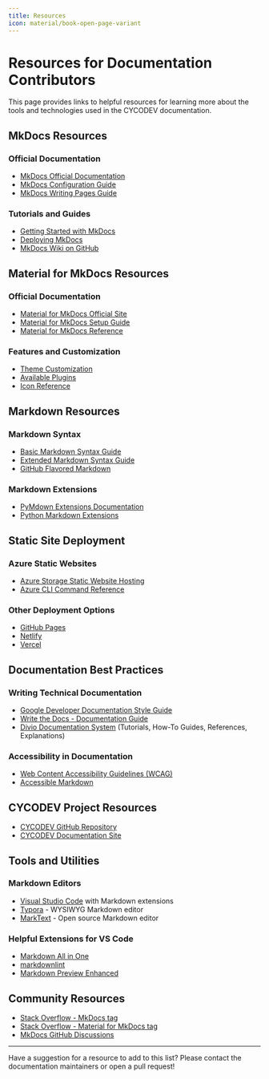 ```yaml
---
title: Resources
icon: material/book-open-page-variant
---
```


# Resources for Documentation Contributors

This page provides links to helpful resources for learning more about the tools and technologies used in the CYCODEV documentation.

## MkDocs Resources

### Official Documentation

- [MkDocs Official Documentation](https://www.mkdocs.org/)
- [MkDocs Configuration Guide](https://www.mkdocs.org/user-guide/configuration/)
- [MkDocs Writing Pages Guide](https://www.mkdocs.org/user-guide/writing-your-docs/)

### Tutorials and Guides

- [Getting Started with MkDocs](https://www.mkdocs.org/getting-started/)
- [Deploying MkDocs](https://www.mkdocs.org/user-guide/deploying-your-docs/)
- [MkDocs Wiki on GitHub](https://github.com/mkdocs/mkdocs/wiki)

## Material for MkDocs Resources

### Official Documentation

- [Material for MkDocs Official Site](https://squidfunk.github.io/mkdocs-material/)
- [Material for MkDocs Setup Guide](https://squidfunk.github.io/mkdocs-material/setup/changing-the-colors/)
- [Material for MkDocs Reference](https://squidfunk.github.io/mkdocs-material/reference/)

### Features and Customization

- [Theme Customization](https://squidfunk.github.io/mkdocs-material/customization/)
- [Available Plugins](https://squidfunk.github.io/mkdocs-material/plugins/)
- [Icon Reference](https://squidfunk.github.io/mkdocs-material/reference/icons-emojis/)

## Markdown Resources

### Markdown Syntax

- [Basic Markdown Syntax Guide](https://www.markdownguide.org/basic-syntax/)
- [Extended Markdown Syntax Guide](https://www.markdownguide.org/extended-syntax/)
- [GitHub Flavored Markdown](https://github.github.com/gfm/)

### Markdown Extensions

- [PyMdown Extensions Documentation](https://facelessuser.github.io/pymdown-extensions/)
- [Python Markdown Extensions](https://python-markdown.github.io/extensions/)

## Static Site Deployment

### Azure Static Websites

- [Azure Storage Static Website Hosting](https://learn.microsoft.com/en-us/azure/storage/blobs/storage-blob-static-website)
- [Azure CLI Command Reference](https://learn.microsoft.com/en-us/cli/azure/storage/blob?view=azure-cli-latest)

### Other Deployment Options

- [GitHub Pages](https://pages.github.com/)
- [Netlify](https://www.netlify.com/blog/2020/03/05/how-to-deploy-mkdocs-to-netlify/)
- [Vercel](https://vercel.com/guides/how-to-deploy-mkdocs-to-vercel)

## Documentation Best Practices

### Writing Technical Documentation

- [Google Developer Documentation Style Guide](https://developers.google.com/style)
- [Write the Docs - Documentation Guide](https://www.writethedocs.org/guide/)
- [Divio Documentation System](https://documentation.divio.com/) (Tutorials, How-To Guides, References, Explanations)

### Accessibility in Documentation

- [Web Content Accessibility Guidelines (WCAG)](https://www.w3.org/WAI/standards-guidelines/wcag/)
- [Accessible Markdown](https://www.a11y-collective.com/blog/how-to-write-accessible-markdown/)

## CYCODEV Project Resources

- [CYCODEV GitHub Repository](https://github.com/robch/cycod)
- [CYCODEV Documentation Site](https://cycoddocs100.z13.web.core.windows.net/)

## Tools and Utilities

### Markdown Editors

- [Visual Studio Code](https://code.visualstudio.com/) with Markdown extensions
- [Typora](https://typora.io/) - WYSIWYG Markdown editor
- [MarkText](https://marktext.app/) - Open source Markdown editor

### Helpful Extensions for VS Code

- [Markdown All in One](https://marketplace.visualstudio.com/items?itemName=yzhang.markdown-all-in-one)
- [markdownlint](https://marketplace.visualstudio.com/items?itemName=DavidAnson.vscode-markdownlint)
- [Markdown Preview Enhanced](https://marketplace.visualstudio.com/items?itemName=shd101wyy.markdown-preview-enhanced)

## Community Resources

- [Stack Overflow - MkDocs tag](https://stackoverflow.com/questions/tagged/mkdocs)
- [Stack Overflow - Material for MkDocs tag](https://stackoverflow.com/questions/tagged/mkdocs-material)
- [MkDocs GitHub Discussions](https://github.com/mkdocs/mkdocs/discussions)

---

Have a suggestion for a resource to add to this list? Please contact the documentation maintainers or open a pull request!